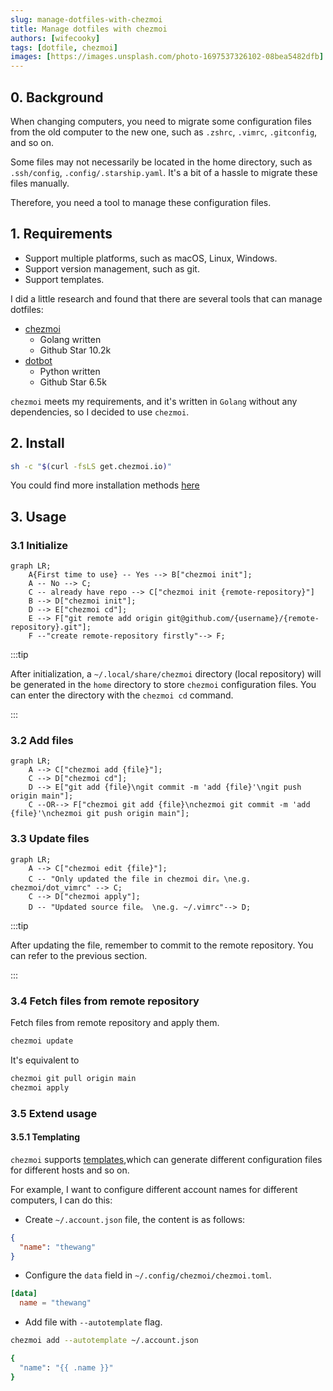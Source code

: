 ```yaml
---
slug: manage-dotfiles-with-chezmoi
title: Manage dotfiles with chezmoi
authors: [wifecooky]
tags: [dotfile, chezmoi]
images: [https://images.unsplash.com/photo-1697537326102-08bea5482dfb]
---
```


## 0. Background

When changing computers,
you need to migrate some configuration files from the old computer to the new one,
such as `.zshrc`, `.vimrc`, `.gitconfig`, and so on.

Some files may not necessarily be located in the home directory,
such as `.ssh/config`, `.config/.starship.yaml`.
It's a bit of a hassle to migrate these files manually.

Therefore, you need a tool to manage these configuration files.

## 1. Requirements

* Support multiple platforms, such as macOS, Linux, Windows.
* Support version management, such as git.
* Support templates.

I did a little research and found that there are several tools that can manage dotfiles:
* [chezmoi](https://www.chezmoi.io/)
  * Golang written
  * Github Star 10.2k
* [dotbot](https://github.com/anishathalye/dotbot)
  * Python written
  * Github Star 6.5k

`chezmoi` meets my requirements,
and it's written in `Golang` without any dependencies, so I decided to use `chezmoi`.

## 2. Install

```bash
sh -c "$(curl -fsLS get.chezmoi.io)"
```

You could find more installation methods [here](https://www.chezmoi.io/install/)

## 3. Usage

### 3.1 Initialize

```mermaid
graph LR;
    A{First time to use} -- Yes --> B["chezmoi init"];
    A -- No --> C;
    C -- already have repo --> C["chezmoi init {remote-repository}"]
    B --> D["chezmoi init"];
    D --> E["chezmoi cd"];
    E --> F["git remote add origin git@github.com/{username}/{remote-repository}.git"];
    F --"create remote-repository firstly"--> F;
```

:::tip

After initialization, a `~/.local/share/chezmoi` directory (local repository) will be generated in the `home` directory to store `chezmoi` configuration files.
You can enter the directory with the `chezmoi cd` command.

:::

### 3.2 Add files

```mermaid
graph LR;
    A --> C["chezmoi add {file}"];
    C --> D["chezmoi cd"];
    D --> E["git add {file}\ngit commit -m 'add {file}'\ngit push origin main"];
    C --OR--> F["chezmoi git add {file}\nchezmoi git commit -m 'add {file}'\nchezmoi git push origin main"];
```

### 3.3 Update files

```mermaid
graph LR;
    A --> C["chezmoi edit {file}"];
    C -- "Only updated the file in chezmoi dir。\ne.g. chezmoi/dot_vimrc" --> C;
    C --> D["chezmoi apply"];
    D -- "Updated source file。 \ne.g. ~/.vimrc"--> D;
```

:::tip

After updating the file, remember to commit to the remote repository. You can refer to the previous section.

:::

### 3.4 Fetch files from remote repository

Fetch files from remote repository and apply them.

```bash
chezmoi update
```

It's equivalent to

```bash
chezmoi git pull origin main
chezmoi apply
```

### 3.5 Extend usage

#### 3.5.1 Templating

`chezmoi` supports [templates](https://www.chezmoi.io/reference/templates/),which can generate different configuration files for different hosts and so on.

For example, I want to configure different account names for different computers, I can do this:

* Create `~/.account.json` file, the content is as follows:

```json title="~/.account.json"
{
  "name": "thewang"
}
```

* Configure the `data` field in `~/.config/chezmoi/chezmoi.toml`.

```toml title="~/.config/chezmoi/chezmoi.toml"
[data]
  name = "thewang"
```

* Add file with `--autotemplate` flag.

```bash
chezmoi add --autotemplate ~/.account.json

{
  "name": "{{ .name }}"
}
```
